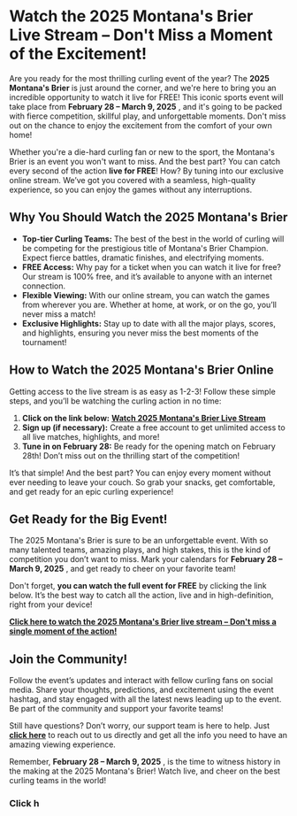 # Watch the 2025 Montana's Brier Live Stream – Don't Miss a Moment of the Excitement!

Are you ready for the most thrilling curling event of the year? The **2025 Montana's Brier** is just around the corner, and we're here to bring you an incredible opportunity to watch it live for FREE! This iconic sports event will take place from **February 28 – March 9, 2025** , and it's going to be packed with fierce competition, skillful play, and unforgettable moments. Don't miss out on the chance to enjoy the excitement from the comfort of your own home!

Whether you're a die-hard curling fan or new to the sport, the Montana's Brier is an event you won't want to miss. And the best part? You can catch every second of the action **live for FREE**! How? By tuning into our exclusive online stream. We’ve got you covered with a seamless, high-quality experience, so you can enjoy the games without any interruptions.

## Why You Should Watch the 2025 Montana's Brier

- **Top-tier Curling Teams:** The best of the best in the world of curling will be competing for the prestigious title of Montana's Brier Champion. Expect fierce battles, dramatic finishes, and electrifying moments.
- **FREE Access:** Why pay for a ticket when you can watch it live for free? Our stream is 100% free, and it’s available to anyone with an internet connection.
- **Flexible Viewing:** With our online stream, you can watch the games from wherever you are. Whether at home, at work, or on the go, you’ll never miss a match!
- **Exclusive Highlights:** Stay up to date with all the major plays, scores, and highlights, ensuring you never miss the best moments of the tournament!

## How to Watch the 2025 Montana's Brier Online

Getting access to the live stream is as easy as 1-2-3! Follow these simple steps, and you’ll be watching the curling action in no time:

1. **Click on the link below:** [**Watch 2025 Montana's Brier Live Stream**](https://tinyurl.com/livestreamfreeo?st=2025montanasbrier&si=gh)
2. **Sign up (if necessary):** Create a free account to get unlimited access to all live matches, highlights, and more!
3. **Tune in on February 28:** Be ready for the opening match on February 28th! Don’t miss out on the thrilling start of the competition!

It’s that simple! And the best part? You can enjoy every moment without ever needing to leave your couch. So grab your snacks, get comfortable, and get ready for an epic curling experience!

## Get Ready for the Big Event!

The 2025 Montana's Brier is sure to be an unforgettable event. With so many talented teams, amazing plays, and high stakes, this is the kind of competition you don’t want to miss. Mark your calendars for **February 28 – March 9, 2025** , and get ready to cheer on your favorite team!

Don't forget, **you can watch the full event for FREE** by clicking the link below. It’s the best way to catch all the action, live and in high-definition, right from your device!

[**Click here to watch the 2025 Montana's Brier live stream – Don't miss a single moment of the action!**](https://tinyurl.com/livestreamfreeo?st=2025montanasbrier&si=gh)

## Join the Community!

Follow the event’s updates and interact with fellow curling fans on social media. Share your thoughts, predictions, and excitement using the event hashtag, and stay engaged with all the latest news leading up to the event. Be part of the community and support your favorite teams!

Still have questions? Don’t worry, our support team is here to help. Just [**click here**](https://tinyurl.com/livestreamfreeo?st=2025montanasbrier&si=gh) to reach out to us directly and get all the info you need to have an amazing viewing experience.

Remember, **February 28 – March 9, 2025** , is the time to witness history in the making at the 2025 Montana's Brier! Watch live, and cheer on the best curling teams in the world!

### Click h

